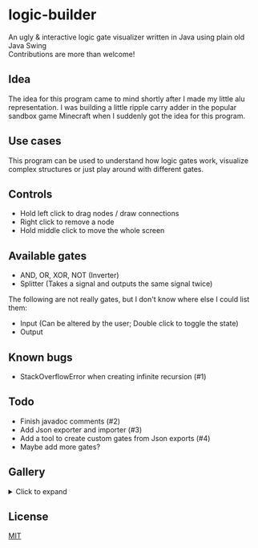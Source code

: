 # logic-builder
An ugly & interactive logic gate visualizer written in Java using plain old Java Swing\
Contributions are more than welcome!

## Idea
The idea for this program came to mind shortly after I made my little alu representation. I was building a little ripple carry adder in the popular sandbox game Minecraft when I suddenly got the idea for this program.

## Use cases
This program can be used to understand how logic gates work, visualize complex structures or just play around with different gates.

## Controls
- Hold left click to drag nodes / draw connections
- Right click to remove a node
- Hold middle click to move the whole screen

## Available gates
- AND, OR, XOR, NOT (Inverter)
- Splitter (Takes a signal and outputs the same signal twice)

The following are not really gates, but I don't know where else I could list them:
- Input (Can be altered by the user; Double click to toggle the state)
- Output

## Known bugs
- StackOverflowError when creating infinite recursion (#1)

## Todo
- Finish javadoc comments (#2)
- Add Json exporter and importer (#3)
- Add a tool to create custom gates from Json exports (#4)
- Maybe add more gates?

## Gallery
<details>
<summary>Click to expand</summary>

<img src="https://nobody-will.make-america-great-aga.in/nQvECTDNdeNnKlKR" alt="Picture 1"><br>

<img src="https://nobody-will.make-america-great-aga.in/PbkkPDavKIyMyUyR" alt="Picture 2"><br>

<img src="https://nobody-will.make-america-great-aga.in/oHKOUfAIduqUzmZN" alt="Picture 3">
</details>

## License
[MIT](LICENSE)
